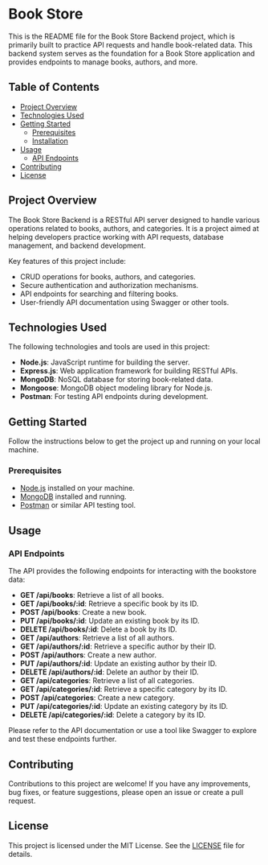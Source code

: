 # Book Store

This is the README file for the Book Store Backend project, which is primarily built to practice API requests and handle book-related data. This backend system serves as the foundation for a Book Store application and provides endpoints to manage books, authors, and more.

## Table of Contents

- [Project Overview](#project-overview)
- [Technologies Used](#technologies-used)
- [Getting Started](#getting-started)
  - [Prerequisites](#prerequisites)
  - [Installation](#installation)
- [Usage](#usage)
  - [API Endpoints](#api-endpoints)
- [Contributing](#contributing)
- [License](#license)

## Project Overview

The Book Store Backend is a RESTful API server designed to handle various operations related to books, authors, and categories. It is a project aimed at helping developers practice working with API requests, database management, and backend development.

Key features of this project include:

- CRUD operations for books, authors, and categories.
- Secure authentication and authorization mechanisms.
- API endpoints for searching and filtering books.
- User-friendly API documentation using Swagger or other tools.

## Technologies Used

The following technologies and tools are used in this project:

- **Node.js**: JavaScript runtime for building the server.
- **Express.js**: Web application framework for building RESTful APIs.
- **MongoDB**: NoSQL database for storing book-related data.
- **Mongoose**: MongoDB object modeling library for Node.js.
- **Postman**: For testing API endpoints during development.

## Getting Started

Follow the instructions below to get the project up and running on your local machine.

### Prerequisites

- [Node.js](https://nodejs.org/) installed on your machine.
- [MongoDB](https://www.mongodb.com/try/download/community) installed and running.
- [Postman](https://www.postman.com/downloads/) or similar API testing tool.


## Usage

### API Endpoints

The API provides the following endpoints for interacting with the bookstore data:

- **GET /api/books**: Retrieve a list of all books.
- **GET /api/books/:id**: Retrieve a specific book by its ID.
- **POST /api/books**: Create a new book.
- **PUT /api/books/:id**: Update an existing book by its ID.
- **DELETE /api/books/:id**: Delete a book by its ID.
- **GET /api/authors**: Retrieve a list of all authors.
- **GET /api/authors/:id**: Retrieve a specific author by their ID.
- **POST /api/authors**: Create a new author.
- **PUT /api/authors/:id**: Update an existing author by their ID.
- **DELETE /api/authors/:id**: Delete an author by their ID.
- **GET /api/categories**: Retrieve a list of all categories.
- **GET /api/categories/:id**: Retrieve a specific category by its ID.
- **POST /api/categories**: Create a new category.
- **PUT /api/categories/:id**: Update an existing category by its ID.
- **DELETE /api/categories/:id**: Delete a category by its ID.

Please refer to the API documentation or use a tool like Swagger to explore and test these endpoints further.

## Contributing

Contributions to this project are welcome! If you have any improvements, bug fixes, or feature suggestions, please open an issue or create a pull request.

## License

This project is licensed under the MIT License. See the [LICENSE](LICENSE) file for details.

